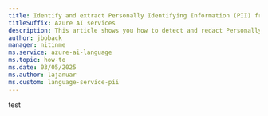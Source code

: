 ```yaml
---
title: Identify and extract Personally Identifying Information (PII) from conversations
titleSuffix: Azure AI services
description: This article shows you how to detect and redact Personally Identifying Information (PII) from speech, chat, and spoken-word transcriptions and call transcripts.
author: jboback
manager: nitinme
ms.service: azure-ai-language
ms.topic: how-to
ms.date: 03/05/2025
ms.author: lajanuar
ms.custom: language-service-pii
---
```


test